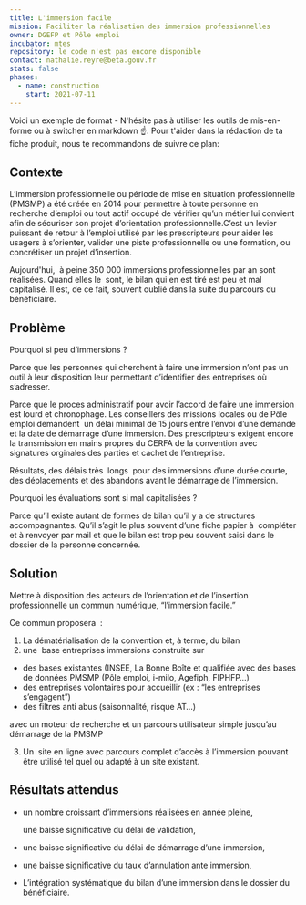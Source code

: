 ```yaml
---
title: L'immersion facile
mission: Faciliter la réalisation des immersion professionnelles
owner: DGEFP et Pôle emploi
incubator: mtes
repository: le code n'est pas encore disponible
contact: nathalie.reyre@beta.gouv.fr
stats: false
phases:
  - name: construction
    start: 2021-07-11
---
```

Voici un exemple de format  - N'hésite pas à utiliser les outils de mis-en-forme ou à switcher en markdown ☝️.
Pour t'aider dans la rédaction de ta fiche produit, nous te recommandons de suivre ce plan: 

## Contexte

<!--StartFragment-->

L’immersion professionnelle ou période de mise en situation professionnelle (PMSMP) a été créée en 2014 pour permettre à toute personne en recherche d’emploi ou tout actif occupé de vérifier qu’un métier lui convient afin de sécuriser son projet d’orientation professionnelle.C’est un levier puissant de retour à l’emploi utilisé par les prescripteurs pour aider les usagers à s’orienter, valider une piste professionnelle ou une formation, ou concrétiser un projet d’insertion. 



Aujourd'hui,  à peine 350 000 immersions professionnelles par an sont réalisées. Quand elles le  sont, le bilan qui en est tiré est peu et mal capitalisé. Il est, de ce fait, souvent oublié dans la suite du parcours du bénéficiaire.



<!--EndFragment-->

## Problème

<!--StartFragment-->

Pourquoi si peu d’immersions ? 

Parce que les personnes qui cherchent à faire une immersion n’ont pas un outil à leur disposition leur permettant d’identifier des entreprises où s’adresser. 

Parce que le proces administratif pour avoir l’accord de faire une immersion est lourd et chronophage. Les conseillers des missions locales ou de Pôle emploi demandent  un délai minimal de 15 jours entre l’envoi d’une demande et la date de démarrage d’une immersion. Des prescripteurs exigent encore la transmission en mains propres du CERFA de la convention avec signatures orginales des parties et cachet de l’entreprise. 

Résultats, des délais très  longs  pour des immersions d’une durée courte, des déplacements et des abandons avant le démarrage de l’immersion.



Pourquoi les évaluations sont si mal capitalisées ? 

Parce qu’il existe autant de formes de bilan qu’il y a de structures accompagnantes. Qu’il s’agit le plus souvent d’une fiche papier à  compléter et à renvoyer par mail et que le bilan est trop peu souvent saisi dans le dossier de la personne concernée.



<!--EndFragment-->

## Solution

<!--StartFragment-->

Mettre à disposition des acteurs de l’orientation et de l’insertion professionnelle un commun numérique, “l’immersion facile.”

Ce commun proposera  : 

1. La dématérialisation de la convention et, à terme, du bilan
2. une  base entreprises immersions construite sur 

* des bases existantes (INSEE, La Bonne Boîte et qualifiée avec des bases de données PMSMP (Pôle emploi, i-milo, Agefiph, FIPHFP…)
* des entreprises volontaires pour accueillir (ex : “les entreprises s’engagent”)
* des filtres anti abus (saisonnalité, risque AT…)

avec un moteur de recherche et un parcours utilisateur simple jusqu’au démarrage de la PMSMP 

3. Un  site en ligne avec parcours complet d’accès à l’immersion pouvant être utilisé tel quel ou adapté à un site existant.

<!--EndFragment-->

## Résultats attendus

<!--StartFragment-->

* un nombre croissant d’immersions réalisées en année pleine,

  une baisse significative du délai de validation,
* une baisse significative du délai de démarrage d’une immersion,
* une baisse significative du taux d’annulation ante immersion,
* L’intégration systématique du bilan d’une immersion dans le dossier du bénéficiaire.

<!--EndFragment-->